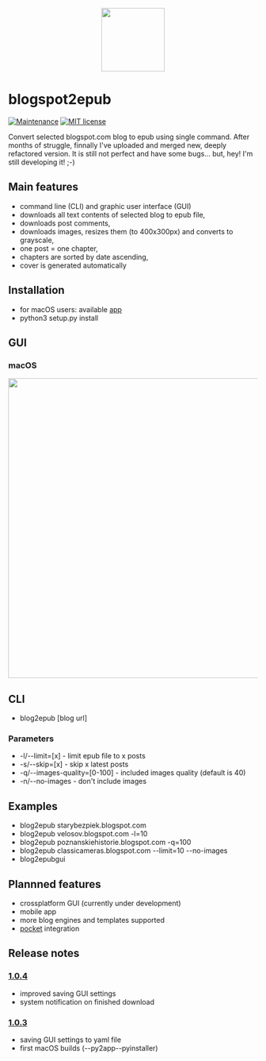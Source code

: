 <p align="center">
<img src="https://raw.githubusercontent.com/bohdanbobrowski/blogspot2epub/master/blog2epub.png" width="128" height="128" />
</p>

# blogspot2epub

[![Maintenance](https://img.shields.io/badge/Maintained%3F-yes-green.svg)](https://github.com/bohdanbobrowski/blogspot2epub/graphs/commit-activity) [![MIT license](https://img.shields.io/badge/License-MIT-blue.svg)](https://lbesson.mit-license.org/)


Convert selected blogspot.com blog to epub using single command. After months of struggle, finnally I've uploaded and merged new, deeply refactored version. It is still not perfect and have some bugs... but, hey! I'm still developing it! ;-)

## Main features

- command line (CLI) and graphic user interface (GUI)
- downloads all text contents of selected blog to epub file,
- downloads post comments,
- downloads images, resizes them (to 400x300px) and converts to grayscale,
- one post = one chapter,
- chapters are sorted by date ascending,
- cover is generated automatically

## Installation

- for macOS users: available [app](https://github.com/bohdanbobrowski/blogspot2epub/releases/tag/v1.0.3)
- python3 setup.py install

## GUI

### macOS

<p align="center">
<img src="https://raw.githubusercontent.com/bohdanbobrowski/blogspot2epub/master/blog2epub_osx_screenshot.png" width="741" height="604" />
</p>

## CLI

- blog2epub [blog url] <parameters>

### Parameters

- -l/--limit=[x] - limit epub file to x posts
- -s/--skip=[x] - skip x latest posts
- -q/--images-quality=[0-100] - included images quality (default is 40)
- -n/--no-images - don't include images

## Examples

- blog2epub starybezpiek.blogspot.com
- blog2epub velosov.blogspot.com -l=10
- blog2epub poznanskiehistorie.blogspot.com -q=100
- blog2epub classicameras.blogspot.com --limit=10 --no-images
- blog2epubgui

## Plannned features

- crossplatform GUI (currently under development)
- mobile app
- more blog engines and templates supported
- [pocket](https://getpocket.com) integration

## Release notes


### [1.0.4](https://github.com/bohdanbobrowski/blogspot2epub/releases/tag/1.0.4)

- improved saving GUI settings
- system notification on finished download

### [1.0.3](https://github.com/bohdanbobrowski/blogspot2epub/releases/tag/1.0.3)

- saving GUI settings to yaml file
- first macOS builds (--py2app--pyinstaller)